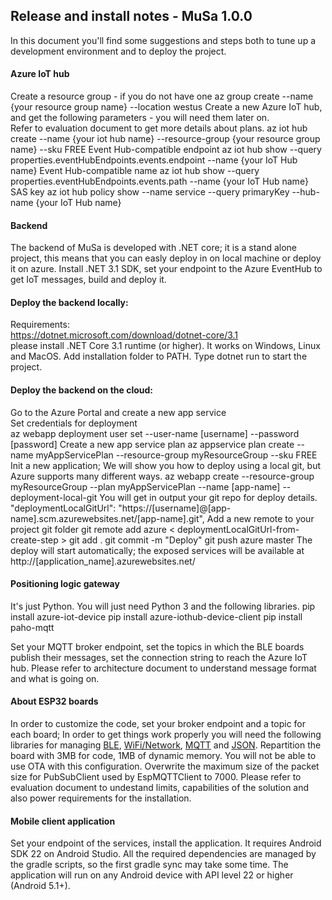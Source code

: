 ## Release and install notes - MuSa 1.0.0
In this document you'll find some suggestions and steps both to tune up a development environment and to deploy the project.  

#### Azure IoT hub
Create a resource group - if you do not have one
	az group create --name {your resource group name} --location westus
Create a new Azure IoT hub, and get the following parameters - you will need them later on.<br>
Refer to evaluation document to get more details about plans.
	az iot hub create --name {your iot hub name} --resource-group {your resource group name} --sku FREE
Event Hub-compatible endpoint
	az iot hub show --query properties.eventHubEndpoints.events.endpoint --name {your IoT Hub name}
Event Hub-compatible name
	az iot hub show --query properties.eventHubEndpoints.events.path --name {your IoT Hub name}
SAS key
	az iot hub policy show --name service --query primaryKey --hub-name {your IoT Hub name}	

#### Backend
The backend of MuSa is developed with .NET core; it is a stand alone project, this means that you can easly deploy in on local machine or deploy it on azure. Install .NET 3.1 SDK, set your endpoint to the Azure EventHub to get IoT messages, build and deploy it.
#### Deploy the backend locally:
Requirements: <br>
https://dotnet.microsoft.com/download/dotnet-core/3.1 <br>
please install .NET Core 3.1 runtime (or higher). It works on Windows, Linux and MacOS. Add installation folder to PATH. Type dotnet run to start the project. <br>
#### Deploy the backend on the cloud:
Go to the Azure Portal and create a new app service<br>
Set credentials for deployment<br>
	az webapp deployment user set --user-name [username] --password [password]
Create a new app service plan
	az appservice plan create --name myAppServicePlan --resource-group myResourceGroup --sku FREE
Init a new application; We will show you how to deploy using a local git, but Azure supports many different ways.
	az webapp create --resource-group myResourceGroup --plan myAppServicePlan --name [app-name] --deployment-local-git
You will get in output your git repo for deploy details.
	"deploymentLocalGitUrl": "https://[username]@[app-name].scm.azurewebsites.net/[app-name].git",
Add a new remote to your project git folder
	git remote add azure < deploymentLocalGitUrl-from-create-step >
	git add .
	git commit -m "Deploy"
	git push azure master
The deploy will start automatically; the exposed services will be available at http://[application_name].azurewebsites.net/

#### Positioning logic gateway
It's just Python. You will just need Python 3 and the following libraries. 
	pip install azure-iot-device
	pip install azure-iothub-device-client
	pip install paho-mqtt

Set your MQTT broker endpoint, set the topics in which the BLE boards publish their messages, set the connection string to reach the Azure IoT hub. Please refer to architecture document to understand message format and what is going on. 

#### About ESP32 boards
In order to customize the code, set your broker endpoint and a topic for each board; In order to get things work properly you will need the following libraries for managing [BLE](https://www.coxlab.kr/doxygen/Nol.A-SDK/group__BluetoothLE.html), [WiFi/Network](https://pubsubclient.knolleary.net/), [MQTT](https://github.com/plapointe6/EspMQTTClient) and [JSON](https://arduinojson.org/). Repartition the board with 3MB for code, 1MB of dynamic memory. You will not be able to use OTA with this configuration. Overwrite the maximum size of the packet size for PubSubClient used by EspMQTTClient to 7000. Please refer to evaluation document to undestand limits, capabilities of the solution and also power requirements for the installation. 

#### Mobile client application
Set your endpoint of the services, install the application. It requires Android SDK 22 on Android Studio. All the required dependencies are managed by the gradle scripts, so the first gradle sync may take some time. The application will run on any Android device with API level 22 or higher (Android 5.1+). 

